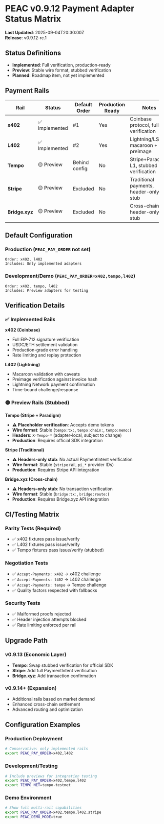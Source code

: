 # PEAC v0.9.12 Payment Adapter Status Matrix

**Last Updated**: 2025-09-04T20:30:00Z  
**Release**: v0.9.12-rc.1

## Status Definitions

- **Implemented**: Full verification, production-ready
- **Preview**: Stable wire format, stubbed verification  
- **Planned**: Roadmap item, not yet implemented

## Payment Rails

| Rail | Status | Default Order | Production Ready | Notes |
|------|--------|---------------|------------------|--------|
| **x402** | ✅ Implemented | #1 | Yes | Coinbase protocol, full verification |
| **L402** | ✅ Implemented | #2 | Yes | Lightning/LSAT, macaroon + preimage |
| **Tempo** | 🟡 Preview | Behind config | No | Stripe+Paradigm L1, stubbed verification |
| **Stripe** | 🟡 Preview | Excluded | No | Traditional payments, header-only stub |
| **Bridge.xyz** | 🟡 Preview | Excluded | No | Cross-chain, header-only stub |

## Default Configuration

### Production (`PEAC_PAY_ORDER` not set)
```
Order: x402, l402
Includes: Only implemented adapters
```

### Development/Demo (`PEAC_PAY_ORDER=x402,tempo,l402`)  
```
Order: x402, tempo, l402
Includes: Preview adapters for testing
```

## Verification Details

### ✅ Implemented Rails

**x402 (Coinbase)**
- Full EIP-712 signature verification
- USDC/ETH settlement validation
- Production-grade error handling
- Rate limiting and replay protection

**L402 (Lightning)**  
- Macaroon validation with caveats
- Preimage verification against invoice hash
- Lightning Network payment confirmation
- Time-bound challenge/response

### 🟡 Preview Rails (Stubbed)

**Tempo (Stripe + Paradigm)**
- ⚠️ **Placeholder verification**: Accepts demo tokens
- **Wire format**: Stable (`tempo:tx:`, `tempo:chain:`, `tempo:memo:`)
- **Headers**: `X-Tempo-*` (adapter-local, subject to change)
- **Production**: Requires official SDK integration

**Stripe (Traditional)**
- ⚠️ **Headers-only stub**: No actual PaymentIntent verification  
- **Wire format**: Stable (`stripe` rail, `pi_*` provider IDs)
- **Production**: Requires Stripe API integration

**Bridge.xyz (Cross-chain)**
- ⚠️ **Headers-only stub**: No transaction verification
- **Wire format**: Stable (`bridge:tx:`, `bridge:route:`)
- **Production**: Requires Bridge.xyz API integration

## CI/Testing Matrix

### Parity Tests (Required)
- ✅ x402 fixtures pass issue/verify
- ✅ L402 fixtures pass issue/verify  
- ✅ Tempo fixtures pass issue/verify (stubbed)

### Negotiation Tests
- ✅ `Accept-Payments: x402` → x402 challenge
- ✅ `Accept-Payments: l402` → L402 challenge
- ✅ `Accept-Payments: tempo` → Tempo challenge  
- ✅ Quality factors respected with fallbacks

### Security Tests  
- ✅ Malformed proofs rejected
- ✅ Header injection attempts blocked
- ✅ Rate limiting enforced per rail

## Upgrade Path

### v0.9.13 (Economic Layer)
- **Tempo**: Swap stubbed verification for official SDK
- **Stripe**: Add full PaymentIntent verification
- **Bridge.xyz**: Add transaction confirmation

### v0.9.14+ (Expansion)  
- Additional rails based on market demand
- Enhanced cross-chain settlement
- Advanced routing and optimization

## Configuration Examples

### Production Deployment
```bash
# Conservative: only implemented rails
export PEAC_PAY_ORDER=x402,l402
```

### Development/Testing
```bash  
# Include previews for integration testing
export PEAC_PAY_ORDER=x402,tempo,l402
export TEMPO_NET=tempo-testnet
```

### Demo Environment
```bash
# Show full multi-rail capabilities  
export PEAC_PAY_ORDER=x402,tempo,l402,stripe
export PEAC_DEMO_MODE=true
```